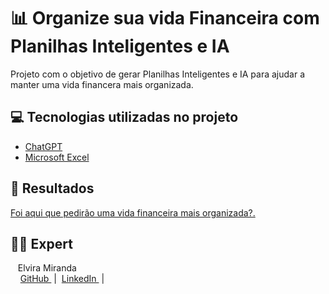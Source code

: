 # 📊 Organize sua vida Financeira com Planilhas Inteligentes e IA 

Projeto com o objetivo de gerar Planilhas Inteligentes e IA para ajudar a manter uma vida financera mais organizada.

## 💻 Tecnologias utilizadas no projeto

- [ChatGPT](https://chat.openai.com/) 
- [Microsoft Excel](https://excel.cloud.microsoft/)

## 🚀 Resultados
[Foi aqui que pedirão uma vida financeira mais organizada?.](https://www.youtube.com/playlist?list=PLtFRWK3uuEwF87-Hm_w2pjEB3mHveI2xP) 


## 👨‍💻 Expert

<p>
    <p>&nbsp&nbsp&nbspElvira Miranda<br>
    &nbsp&nbsp&nbsp
    <a 
        href="https://github.com/elviraafmiranda">
        GitHub
    </a>
    &nbsp;|&nbsp;
    <a 
        href="www.linkedin.com/in/elviraafmiranda">
        LinkedIn
    </a>
    &nbsp;|&nbsp;</p>
</p>
<br/><br/>
<p>
